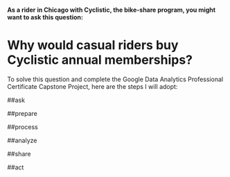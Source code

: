 
#### As a rider in Chicago with Cyclistic, the bike-share program, you might want to ask this question: 

# Why would casual riders buy Cyclistic annual memberships?

To solve this question and complete the Google Data Analytics Professional Certificate Capstone Project, here are the steps I will adopt:

##ask

##prepare

##process

##analyze

##share

##act


